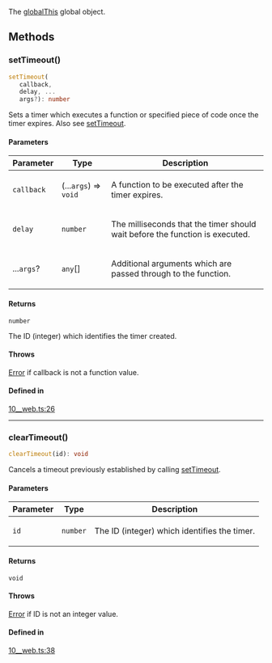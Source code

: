 The [globalThis](https://developer.mozilla.org/docs/Web/JavaScript/Reference/Global_Objects/globalThis) global object.

## Methods

### setTimeout()

```ts
setTimeout(
   callback, 
   delay, ...
   args?): number
```

Sets a timer which executes a function or specified piece of code once the timer expires. Also see [setTimeout](https://developer.mozilla.org/docs/Web/API/setTimeout).

#### Parameters

<table>
<thead>
<tr>
<th>Parameter</th>
<th>Type</th>
<th>Description</th>
</tr>
</thead>
<tbody>
<tr>
<td>

`callback`

</td>
<td>

(...`args`) => `void`

</td>
<td>

A function to be executed after the timer expires.

</td>
</tr>
<tr>
<td>

`delay`

</td>
<td>

`number`

</td>
<td>

The milliseconds that the timer should wait before the function is executed.

</td>
</tr>
<tr>
<td>

...`args`?

</td>
<td>

`any`[]

</td>
<td>

Additional arguments which are passed through to the function.

</td>
</tr>
</tbody>
</table>

#### Returns

`number`

The ID (integer) which identifies the timer created.

#### Throws

[Error](https://developer.mozilla.org/docs/Web/JavaScript/Reference/Global_Objects/Error) if callback is not a function value.

#### Defined in

[10\_\_web.ts:26](https://github.com/rsvim/rsvim/blob/71064d559cf34fd8e4f1a742d088269caba3c631/src/js/runtime/10__web.ts#L26)

***

### clearTimeout()

```ts
clearTimeout(id): void
```

Cancels a timeout previously established by calling [setTimeout](GlobalThis.md#settimeout).

#### Parameters

<table>
<thead>
<tr>
<th>Parameter</th>
<th>Type</th>
<th>Description</th>
</tr>
</thead>
<tbody>
<tr>
<td>

`id`

</td>
<td>

`number`

</td>
<td>

The ID (integer) which identifies the timer.

</td>
</tr>
</tbody>
</table>

#### Returns

`void`

#### Throws

[Error](https://developer.mozilla.org/docs/Web/JavaScript/Reference/Global_Objects/Error) if ID is not an integer value.

#### Defined in

[10\_\_web.ts:38](https://github.com/rsvim/rsvim/blob/71064d559cf34fd8e4f1a742d088269caba3c631/src/js/runtime/10__web.ts#L38)
